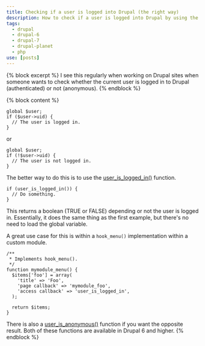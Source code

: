 ```yaml
---
title: Checking if a user is logged into Drupal (the right way)
description: How to check if a user is logged into Drupal by using the user_is_logged_in() and user_is_anonymous() functions.
tags:
  - drupal
  - drupal-6
  - drupal-7
  - drupal-planet
  - php
use: [posts]
---
```

{% block excerpt %}
I see this regularly when working on Drupal sites when someone wants to check whether the current user is logged in to Drupal (authenticated) or not (anonymous).
{% endblock %}

{% block content %}
```language-php
global $user;
if ($user->uid) {
  // The user is logged in.
}
```

or

```language-php
global $user;
if (!$user->uid) {
  // The user is not logged in.
}
```

The better way to do this is to use the [user_is_logged_in()](http://api.drupal.org/api/drupal/modules!user!user.module/function/user_is_logged_in/7) function.

```language-php
if (user_is_logged_in()) {
  // Do something.
}
```

This returns a boolean (TRUE or FALSE) depending or not the user is logged in. Essentially, it does the same thing as the first example, but there's no need to load the global variable.

A great use case for this is within a `hook_menu()` implementation within a custom module.

```language-php
/**
 * Implements hook_menu().
 */
function mymodule_menu() {
  $items['foo'] = array(
    'title' => 'Foo',
    'page callback' => 'mymodule_foo',
    'access callback' => 'user_is_logged_in',
  );

  return $items;
}
```

There is also a [user_is_anonymous()](http://api.drupal.org/api/drupal/modules!user!user.module/function/user_is_anonymous/7) function if you want the opposite result. Both of these functions are available in Drupal 6 and higher.
{% endblock %}

